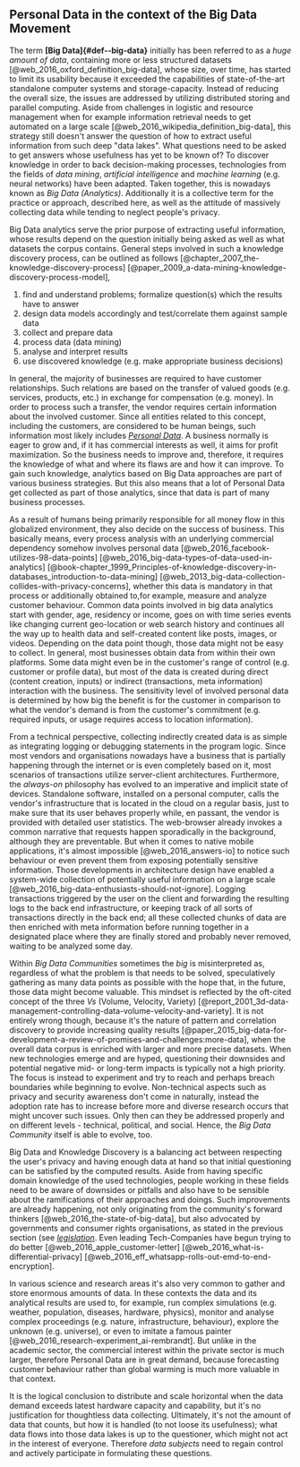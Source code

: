 ## Personal Data in the context of the Big Data Movement



The term __[Big Data]{#def--big-data}__ initially has been referred to as a *huge amount of data*, 
containing more or less structured datasets [@web_2016_oxford_definition_big-data], whose size, over 
time, has started to limit its usability because it exceeded the capabilities of state-of-the-art 
standalone computer systems and storage-capacity. Instead of reducing the overall size, the issues 
are addressed by utilizing distributed storing and parallel computing. Aside from challenges in 
logistic and resource management when for example information retrieval needs to get automated on a 
large scale [@web_2016_wikipedia_definition_big-data], this strategy still doesn't answer the 
question of how to extract useful information from such deep "data lakes". What questions need to be 
asked to get answers whose usefulness has yet to be known of? To discover knowledge in order to back 
decision-making processes, technologies from the fields of *data mining*, *artificial intelligence* 
and *machine learning* (e.g. neural networks) have been adapted. Taken together, this is nowadays 
known as *Big Data (Analytics)*. Additionally it is a collective term for the practice or approach, 
described here, as well as the attitude of massively collecting data while tending to neglect 
people's privacy.
 
Big Data analytics serve the prior purpose of extracting useful information, whose results depend on 
the question initially being asked as well as what datasets the corpus contains. General steps 
involved in such a knowledge discovery process, can be outlined as follows 
[@chapter_2007_the-knowledge-discovery-process] 
[@paper_2009_a-data-mining-knowledge-discovery-process-model], 
1.  find and understand problems; formalize question(s) which the results have to answer
2.  design data models accordingly and test/correlate them against sample data 
3.  collect and prepare data
4.  process data (data mining)
5.  analyse and interpret results 
6.  use discovered knowledge (e.g. make appropriate business decisions) 

In general, the majority of businesses are required to have customer relationships. Such relations 
are based on the transfer of valued goods (e.g. services, products, etc.) in exchange for 
compensation (e.g. money). In order to process such a transfer, the vendor requires certain 
information about the involved customer. Since all entities related to this concept, including the 
customers, are considered to be human beings, such information most likely includes 
*[Personal Data](#digital-identity-personal-data-and-ownership)*.
A business normally is eager to grow and, if it has commercial interests as well, it aims for profit
maximization. So the business needs to improve and, therefore, it requires the knowledge of what and 
where its flaws are and how it can improve. To gain such knowledge, analytics based on Big Data 
approaches are part of various business strategies. But this also means that a lot of Personal Data 
get collected as part of those analytics, since that data is part of many business processes.

As a result of humans being primarily responsible for all money flow in this globalized environment, 
they also decide on the success of business. This basically means, every process analysis with an 
underlying commercial dependency somehow involves personal data
[@web_2016_facebook-utilizes-98-data-points] [@web_2016_big-data-types-of-data-used-in-analytics]
[@book-chapter_1999_Principles-of-knowledge-discovery-in-databases_introduction-to-data-mining]
[@web_2013_big-data-collection-collides-with-privacy-concerns], whether this data is mandatory in 
that process or additionally obtained to,for example, measure and analyze customer behaviour. 
Common data points involved in big data analytics start with gender, age, residency or income, goes 
on with time series events like changing current geo-location or web search history and continues 
all the way up to health data and self-created content like posts, images, or videos.
Depending on the data point though, those data might not be easy to collect. In general, most 
businesses obtain data from within their own platforms. Some data might even be in the customer's 
range of control (e.g. customer or profile data), but most of the data is created during direct 
(content creation, inputs) or indirect (transactions, meta information) interaction with the
business. The sensitivity level of involved personal data is determined by how big the benefit is
for the customer in comparison to what the vendor's demand is from the customer's commitment (e.g. 
required inputs, or usage requires access to location information).

From a technical perspective, collecting indirectly created data is as simple as integrating 
logging or debugging statements in the program logic. Since most vendors and organisations nowadays 
have a business that is partially happening through the internet or is even completely based on it, 
most scenarios of transactions utilize server-client architectures.
Furthermore, the *always-on* philosophy has evolved to an imperative and implicit state of devices. 
Standalone software, installed on a personal computer, calls the vendor's infrastructure that is 
located in the cloud on a regular basis, just to make sure that its user behaves properly while,
en passant, the vendor is provided with detailed user statistics. The web-browser already invokes a 
common narrative that requests happen sporadically in the background, although they are preventable. 
But when it comes to native mobile applications, it's almost impossible [@web_2016_answers-io] to 
notice such behaviour or even prevent them from exposing potentially sensitive information. Those 
developments in architecture design have enabled a system-wide collection of potentially useful 
information on a large scale [@web_2016_big-data-enthusiasts-should-not-ignore].
Logging transactions triggered by the user on the client and forwarding the resulting logs to the 
back end infrastructure, or keeping track of all sorts of transactions directly in the back end; all 
these collected chunks of data are then enriched with meta information before running together in a 
designated place where they are finally stored and probably never removed, waiting to be analyzed 
some day.

Within *Big Data Communities* sometimes the *big* is misinterpreted as, regardless of what the 
problem is that needs to be solved, speculatively gathering as many data points as possible with
the hope that, in the future, those data might become valuable. 
This mindset is reflected by the oft-cited concept of the three *Vs* (Volume, Velocity, Variety) 
[@report_2001_3d-data-management-controlling-data-volume-velocity-and-variety]. It is not entirely 
wrong though, because it's the nature of pattern and correlation discovery to provide increasing 
quality results [@paper_2015_big-data-for-development-a-review-of-promises-and-challenges:more-data], 
when the overall data corpus is enriched with larger and more precise datasets.
When new technologies emerge and are hyped, questioning their downsides and potential negative mid- 
or long-term impacts is typically not a high priority. The focus is instead to experiment and try to 
reach and perhaps breach boundaries while beginning to evolve. Non-technical aspects such as privacy 
and security awareness don't come in naturally, instead the adoption rate has to increase before 
more and diverse research occurs that might uncover such issues. Only then can they be addressed 
properly and on different levels - technical, political, and social. Hence, the *Big Data Community* 
itself is able to evolve, too.

Big Data and Knowledge Discovery is a balancing act between respecting the user's privacy and having 
enough data at hand so that initial questioning can be satisfied by the computed results. 
Aside from having specific domain knowledge of the used technologies, people working in these fields 
need to be aware of downsides or pitfalls and also have to be sensible about the ramifications of 
their approaches and doings.
Such improvements are already happening, not only originating from the community's forward thinkers
[@web_2016_the-state-of-big-data], but also advocated by governments and consumer rights 
organisations, as stated in the previous section (see 
*[legislation](#digital-identity-personal-data-and-ownership)*. Even leading Tech-Companies have 
begun trying to do better [@web_2016_apple_customer-letter] [@web_2016_what-is-differential-privacy] 
[@web_2016_eff_whatsapp-rolls-out-emd-to-end-encryption]. 

In various science and research areas it's also very common to gather and store enormous amounts of 
data. In these contexts the data and its analytical results are used to, for example, run complex 
simulations (e.g. weather, population, diseases, hardware, physics), monitor and analyse complex 
proceedings (e.g. nature, infrastructure, behaviour), explore the unknown (e.g. universe), or even 
to imitate a famous painter [@web_2016_research-experiment_ai-rembrandt]. But unlike in the academic 
sector, the commercial interest within the private sector is much larger, therefore Personal Data 
are in great demand, because forecasting customer behaviour rather than global warming is much more 
valuable in that context.

It is the logical conclusion to distribute and scale horizontal when the data demand exceeds latest 
hardware capacity and capability, but it's no justification for thoughtless data collecting.
Ultimately, it's not the amount of data that counts, but how it is handled (to not loose its 
usefulness); what data flows into those data lakes is up to the questioner, which might not act in 
the interest of everyone. Therefore *data subjects* need to regain control and actively participate 
in formulating these questions. 
